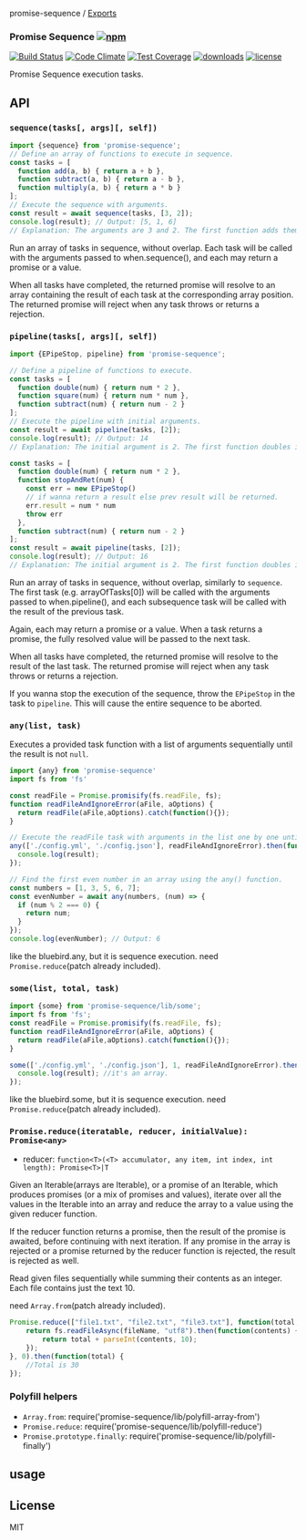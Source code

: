 promise-sequence / [Exports](modules.md)

### Promise Sequence [![npm](https://img.shields.io/npm/v/promise-sequence.svg)](https://npmjs.org/package/promise-sequence)

[![Build Status](https://img.shields.io/travis/snowyu/promise-sequence.js/master.png)](http://travis-ci.org/snowyu/promise-sequence.js)
[![Code Climate](https://codeclimate.com/github/snowyu/promise-sequence.js/badges/gpa.svg)](https://codeclimate.com/github/snowyu/promise-sequence.js)
[![Test Coverage](https://codeclimate.com/github/snowyu/promise-sequence.js/badges/coverage.svg)](https://codeclimate.com/github/snowyu/promise-sequence.js/coverage)
[![downloads](https://img.shields.io/npm/dm/promise-sequence.svg)](https://npmjs.org/package/promise-sequence)
[![license](https://img.shields.io/npm/l/promise-sequence.svg)](https://npmjs.org/package/promise-sequence)

Promise Sequence execution tasks.

## API

### `sequence(tasks[, args][, self])`

```js
import {sequence} from 'promise-sequence';
// Define an array of functions to execute in sequence.
const tasks = [
  function add(a, b) { return a + b },
  function subtract(a, b) { return a - b },
  function multiply(a, b) { return a * b }
];
// Execute the sequence with arguments.
const result = await sequence(tasks, [3, 2]);
console.log(result); // Output: [5, 1, 6]
// Explanation: The arguments are 3 and 2. The first function adds them to get 5. The second function subtracts 2 from 3, resulting in-1. The third function multiplies 2 with 3, resulting 6.

```

Run an array of tasks in sequence, without overlap. Each task will be called with the arguments passed to when.sequence(), and each may return a promise or a value.

When all tasks have completed, the returned promise will resolve to an array containing the result of each task at the corresponding array position. The returned promise will reject when any task throws or returns a rejection.

### `pipeline(tasks[, args][, self])`

```js
import {EPipeStop, pipeline} from 'promise-sequence';

// Define a pipeline of functions to execute.
const tasks = [
  function double(num) { return num * 2 },
  function square(num) { return num * num },
  function subtract(num) { return num - 2 }
];
// Execute the pipeline with initial arguments.
const result = await pipeline(tasks, [2]);
console.log(result); // Output: 14
// Explanation: The initial argument is 2. The first function doubles it to 4. The second function squares it to 16. The third function subtracts 2 from 16, resulting in 14.

const tasks = [
  function double(num) { return num * 2 },
  function stopAndRet(num) {
    const err = new EPipeStop()
    // if wanna return a result else prev result will be returned.
    err.result = num * num
    throw err
  },
  function subtract(num) { return num - 2 }
];
const result = await pipeline(tasks, [2]);
console.log(result); // Output: 16
// Explanation: The initial argument is 2. The first function doubles it to 4. The second function squares it to 16 and stop the sequence.
```

Run an array of tasks in sequence, without overlap, similarly to `sequence`. The first task (e.g. arrayOfTasks[0]) will be called with the arguments passed to when.pipeline(), and each subsequence task will be called with the result of the previous task.

Again, each may return a promise or a value. When a task returns a promise, the fully resolved value will be passed to the next task.

When all tasks have completed, the returned promise will resolve to the result of the last task. The returned promise will reject when any task throws or returns a rejection.

If you wanna stop the execution of the sequence, throw the `EPipeStop` in the task to `pipeline`. This will cause the entire sequence to be aborted.

### `any(list, task)`

Executes a provided task function with a list of arguments sequentially until the result is not `null`.

```js
import {any} from 'promise-sequence'
import fs from 'fs'

const readFile = Promise.promisify(fs.readFile, fs);
function readFileAndIgnoreError(aFile, aOptions) {
  return readFile(aFile,aOptions).catch(function(){});
}

// Execute the readFile task with arguments in the list one by one until the result exists.
any(['./config.yml', './config.json'], readFileAndIgnoreError).then(function(result){
  console.log(result);
});

// Find the first even number in an array using the any() function.
const numbers = [1, 3, 5, 6, 7];
const evenNumber = await any(numbers, (num) => {
  if (num % 2 === 0) {
    return num;
  }
});
console.log(evenNumber); // Output: 6
```

like the bluebird.any, but it is sequence execution.
need `Promise.reduce`(patch already included).

### `some(list, total, task)`

```js
import {some} from 'promise-sequence/lib/some';
import fs from 'fs';
const readFile = Promise.promisify(fs.readFile, fs);
function readFileAndIgnoreError(aFile, aOptions) {
  return readFile(aFile,aOptions).catch(function(){});
}

some(['./config.yml', './config.json'], 1, readFileAndIgnoreError).then(function(result){
  console.log(result); //it's an array.
});
```

like the bluebird.some, but it is sequence execution.
need `Promise.reduce`(patch already included).

### `Promise.reduce(iteratable, reducer, initialValue): Promise<any>`

* reducer: `function<T>(<T> accumulator, any item, int index, int length): Promise<T>|T`

Given an Iterable(arrays are Iterable), or a promise of an Iterable, which produces promises (or a mix of promises and values), iterate over all the values in the Iterable into an array and reduce the array to a value using the given reducer function.

If the reducer function returns a promise, then the result of the promise is awaited, before continuing with next iteration. If any promise in the array is rejected or a promise returned by the reducer function is rejected, the result is rejected as well.

Read given files sequentially while summing their contents as an integer. Each file contains just the text 10.

need `Array.from`(patch already included).

```js
Promise.reduce(["file1.txt", "file2.txt", "file3.txt"], function(total, fileName) {
    return fs.readFileAsync(fileName, "utf8").then(function(contents) {
        return total + parseInt(contents, 10);
    });
}, 0).then(function(total) {
    //Total is 30
});
```

### Polyfill helpers

* `Array.from`: require('promise-sequence/lib/polyfill-array-from')
* `Promise.reduce`: require('promise-sequence/lib/polyfill-reduce')
* `Promise.prototype.finally`: require('promise-sequence/lib/polyfill-finally')

## usage

## License

MIT
